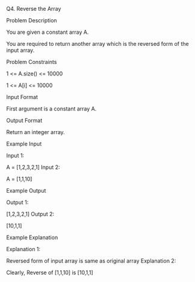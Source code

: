 Q4. Reverse the Array

Problem Description

You are given a constant array A.

You are required to return another array which is the reversed form of the input array.



Problem Constraints

1 <= A.size() <= 10000

1 <= A[i] <= 10000



Input Format

First argument is a constant array A.



Output Format

Return an integer array.



Example Input

Input 1:

A = [1,2,3,2,1]
Input 2:

A = [1,1,10]


Example Output

Output 1:

[1,2,3,2,1]
Output 2:

[10,1,1]


Example Explanation

Explanation 1:

Reversed form of input array is same as original array
Explanation 2:

Clearly, Reverse of [1,1,10] is [10,1,1]
